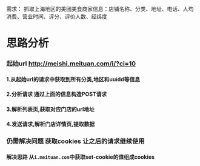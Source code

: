 需求：
 抓取上海地区的美团美食商家信息：店铺名称、分类、地址、电话、人均消费、营业时间、评分、评价人数、经纬度
 
# 思路分析
### 起始url   http://meishi.meituan.com/i/?ci=10

#### 1.从起始url的请求中获取到所有分类,地区和uuidd等信息
#### 2.分析请求  通过上面的信息构造POST请求
#### 3.解析列表页,获取对应门店的url地址
#### 4.发送请求,解析门店详情页,提取数据

### 仍需解决问题 获取cookies 让之后的请求继续使用
#### 解决思路 从`i.meituan.com`中获取set-cookie的值组成cookies
